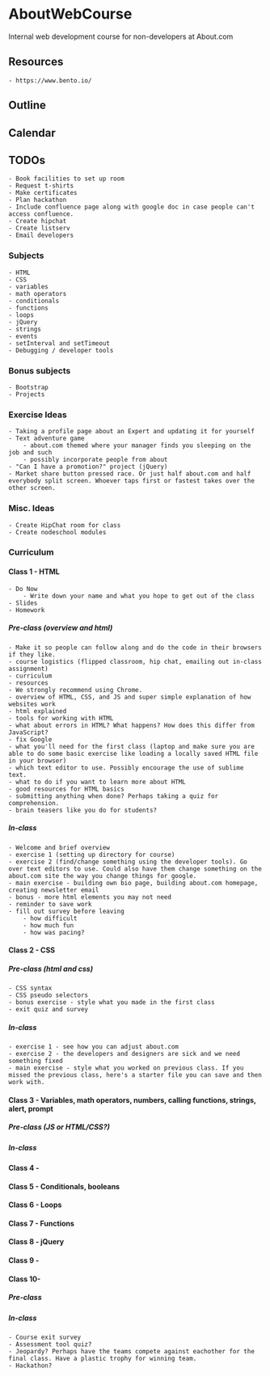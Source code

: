 # AboutWebCourse
Internal web development course for non-developers at About.com

## Resources
    - https://www.bento.io/

## Outline

## Calendar

## TODOs
    - Book facilities to set up room
    - Request t-shirts
    - Make certificates
    - Plan hackathon
    - Include confluence page along with google doc in case people can't access confluence.
    - Create hipchat
    - Create listserv
    - Email developers

### Subjects
    - HTML
    - CSS
    - variables
    - math operators
    - conditionals
    - functions
    - loops
    - jQuery
    - strings
    - events
    - setInterval and setTimeout
    - Debugging / developer tools

### Bonus subjects
    - Bootstrap
    - Projects

### Exercise Ideas
    - Taking a profile page about an Expert and updating it for yourself
    - Text adventure game
        - about.com themed where your manager finds you sleeping on the job and such
        - possibly incorporate people from about
    - "Can I have a promotion?" project (jQuery)
    - Market share button pressed race. Or just half about.com and half everybody split screen. Whoever taps first or fastest takes over the other screen.


### Misc. Ideas
    - Create HipChat room for class
    - Create nodeschool modules

### Curriculum    
#### Class 1 - HTML
    - Do Now
        - Write down your name and what you hope to get out of the class
    - Slides 
    - Homework

##### Pre-class (overview and html)
    - Make it so people can follow along and do the code in their browsers if they like.
    - course logistics (flipped classroom, hip chat, emailing out in-class assignment)
    - curriculum
    - resources
    - We strongly recommend using Chrome.
    - overview of HTML, CSS, and JS and super simple explanation of how websites work
    - html explained
    - tools for working with HTML
    - what about errors in HTML? What happens? How does this differ from JavaScript?
    - fix Google
    - what you'll need for the first class (laptop and make sure you are able to do some basic exercise like loading a locally saved HTML file in your browser)
    - which text editor to use. Possibly encourage the use of sublime text.
    - what to do if you want to learn more about HTML
    - good resources for HTML basics
    - submitting anything when done? Perhaps taking a quiz for comprehension.
    - brain teasers like you do for students?

##### In-class
    - Welcome and brief overview
    - exercise 1 (setting up directory for course)
    - exercise 2 (find/change something using the developer tools). Go over text editors to use. Could also have them change something on the about.com site the way you change things for google.
    - main exercise - building own bio page, building about.com homepage, creating newsletter email
    - bonus - more html elements you may not need
    - reminder to save work
    - fill out survey before leaving
        - how difficult
        - how much fun
        - how was pacing?

#### Class 2 - CSS
##### Pre-class (html and css)
    - CSS syntax
    - CSS pseudo selectors
    - bonus exercise - style what you made in the first class
    - exit quiz and survey

##### In-class
    - exercise 1 - see how you can adjust about.com
    - exercise 2 - the developers and designers are sick and we need something fixed
    - main exercise - style what you worked on previous class. If you missed the previous class, here's a starter file you can save and then work with.

#### Class 3 - Variables, math operators, numbers, calling functions, strings, alert, prompt
##### Pre-class (JS or HTML/CSS?)

##### In-class


#### Class 4 - 

#### Class 5 - Conditionals, booleans

#### Class 6 - Loops

#### Class 7 - Functions

#### Class 8 - jQuery

#### Class 9 - 

#### Class 10-
##### Pre-class
##### In-class
    - Course exit survey
    - Assessment tool quiz?
    - Jeopardy? Perhaps have the teams compete against eachother for the final class. Have a plastic trophy for winning team.
    - Hackathon?

